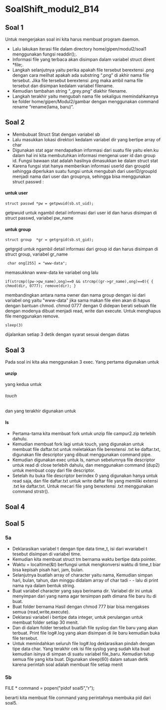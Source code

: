 # SoalShift_modul2_B14

## Soal 1

Untuk mengerjakan soal ini kita harus membuat program daemon. 
- Lalu lakukan iterasi file dalam directory home/gipen/modul2/soal1 menggunakan fungsi readdir();. 
- Informasi file yang terbaca akan disimpan dalam variabel struct dirent *file;. 
- Langkah selanjutnya yaitu perika apakah file tersebut berextensi .png dengan cara meilhat apakah ada substring “.png” di akhir nama file tersebut. Jika file tersebut berextensi .png maka ambil nama file tersebut dan disimpan kedalam variabel filename. 
- Kemudian tambahan string “_grey.png” diakhir filename. 
- Langkah terakhir yaitu mengubah nama file sekaligus memindahkannya ke folder home/gipen/Modul2/gambar dengan menggunakan command rename “rename(lama, baru)”.

## Soal 2
- Membubuat Struct Stat dengan variabel sb
- Lalu masukkan lokasi direktori kedalam variabel dir yang bertipe array of char
- Digunakan stat agar mendapatkan informasi dari suatu file yaitu elen.ku dalam hal ini kita membutuhkan informasi mengenai user id dan group id. Fungsi bawaan stat adalah hasilnya dimasukkan ke dalam struct stat
- Karena fungsi stat hanya memberikan informasi userId dan groupId sehingga diperlukan suatu fungsi untuk mengubah dari userID/groupId menjadi nama dari user dan groupnya, sehingga bisa menggunakan struct passwd :

#### untuk user

`struct passwd *pw = getpwuid(sb.st_uid);`
 
 getpwuid untuk ngambil detail informasi dari user id dan harus disimpan di struct passwd, variabel pw_name
 
 #### untuk group
 
`struct group  *gr = getgrgid(sb.st_gid);`

 getgrgid untuk ngambil detail informasi dari group id dan harus disimpan di struct group, variabel gr_name
 
` char ong[255] = "www-data";`

memasukknan www-data ke variabel ong
lalu 

`if(strcmp((pw->pw_name),ong)==0 && strcmp((gr->gr_name),ong)==0){
{
    chmod(dir, 0777);
    remove(dir);
}`

membandingkan antara nama owner dan nama group dengan isi dari variabel ong yaitu "www-data"
jika sama makan file elen akan di hapus dengan bantuan chmod. chmod 0777 dengan 0 didepan berati sebuah file dengan modenya dibuat menjadi read, write dan execute. Untuk menghapus file menggunakan remove.

`sleep(3)`

dijalankan setiap 3 detik dengan syarat sesuai dengan diatas

## Soal 3

Pada soal ini kita aka menggunakan 3 exec. 
Yang pertama digunakan untuk 
#### unzip 
yang kedua untuk 
###### touch
dan yang terakhir digunakan untuk 
#### ls
- Pertama-tama kita membuat fork untuk unzip file campur2.zip terlebih dahulu. 
- Kemudian membuat fork lagi untuk touch, yang digunakan untuk membuat file daftar.txt untuk meletakkan file berextensi .txt ke daftar.txt, digunakan file descriptor yang dibuat menggunakan command pipe. 
- Kemudian digunakan exec untuk ls, namun sebelumnya file descriptor untuk read di close terlebih dahulu, dan menggunakan command (dup2) untuk membuat copy dari file descriptor. 
- Setelah itu buka file descriptor berindex 0 yang digunakan hanya untuk read saja, dan file daftar.txt untuk write daftar file yang memiliki extensi .txt ke daftar.txt. Untuk mecari file yang berextensi .txt menggunakan command strstr().

## Soal 4



## Soal 5
### 5a

- Deklarasikan variabel t dengan tipe data time_t, isi dari wvariabel t tesebut disimpan di variabel time. 
- Kemudian kita membuat struct tm bernama waktu bertipe data pointer. 
- Waktu = localtime(&t) berfungsi untuk mengkonversi waktu di time_t biar bisa kepisah pisah hari, jam, bulan.
- Selanjutnya buatlah array of character yaitu nama, Kemudian simpan hari, bulan, tahun, dan minggu didalam array of char tadi - - lalu di print nama nya dalam bentuk string. 
- Buat variabel character yang saya berinama dir. Variabel dir ini untuk menyimpan dari yang nama agar tersimpan path dimana file baru itu di buat.
- Buat folder bernama Hasil dengan chmod 777 biar bisa mengakses semua (read,write,execute).
- Deklarasi variabel i bertipe data integer, untuk perulangan untuk membuat folder setiap 30 menit.
- Dan di dalam folder tersebut buatlah file syslog dan file baru yang akan terbuat. Print file log#.log yang akan disimpan di ile baru kemudian buka file tersebut.
- Untuk memindahkan seluruh file log#.log deklarasikan pindah dengan tipe data char. Yang terakhir cek isi file syslog yang sudah kita buat kemudian isinya di simpan di suatu variabel file_baru. Kemudian tutup semua file yang kita buat. Digunakan sleep(60) dalam satuan detik karena perintah soal adalah membuat file setiap menit

### 5b

FILE * command = popen("pidof soal5","r"); 

berarti kita membuat file command yang perintahnya membuka pid dari soal5.
